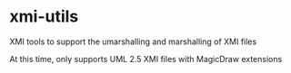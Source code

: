 # xmi-utils
XMI tools to support the umarshalling and marshalling of XMI files

At this time, only supports UML 2.5 XMI files with MagicDraw extensions

